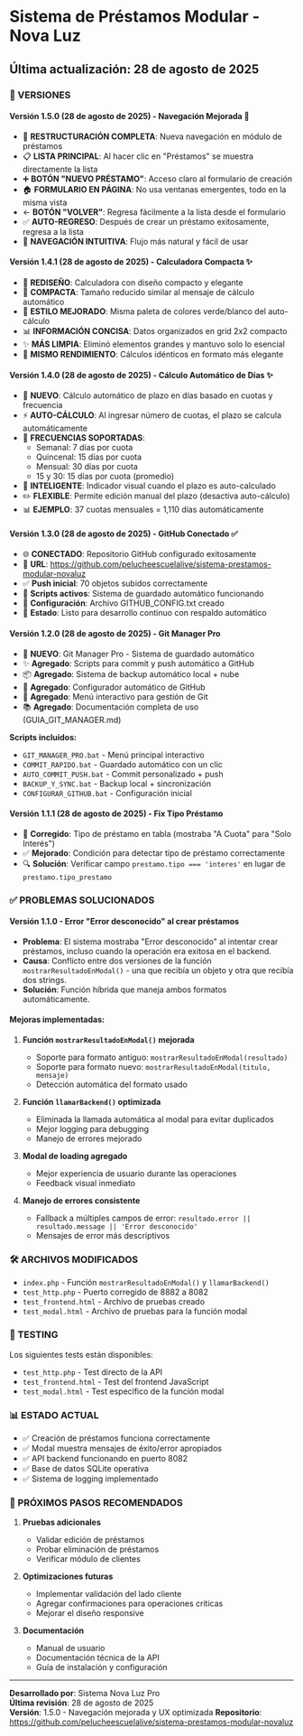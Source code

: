 # Sistema de Préstamos Modular - Nova Luz

## Última actualización: 28 de agosto de 2025

### 🎉 VERSIONES

#### Versión 1.5.0 (28 de agosto de 2025) - Navegación Mejorada 🚀
- 🔄 **RESTRUCTURACIÓN COMPLETA**: Nueva navegación en módulo de préstamos
- 📋 **LISTA PRINCIPAL**: Al hacer clic en "Préstamos" se muestra directamente la lista
- ➕ **BOTÓN "NUEVO PRÉSTAMO"**: Acceso claro al formulario de creación
- 🏠 **FORMULARIO EN PÁGINA**: No usa ventanas emergentes, todo en la misma vista
- ← **BOTÓN "VOLVER"**: Regresa fácilmente a la lista desde el formulario
- ✅ **AUTO-REGRESO**: Después de crear un préstamo exitosamente, regresa a la lista
- 🧭 **NAVEGACIÓN INTUITIVA**: Flujo más natural y fácil de usar

#### Versión 1.4.1 (28 de agosto de 2025) - Calculadora Compacta ✨
- 🎨 **REDISEÑO**: Calculadora con diseño compacto y elegante
- 📱 **COMPACTA**: Tamaño reducido similar al mensaje de cálculo automático
- 🎯 **ESTILO MEJORADO**: Misma paleta de colores verde/blanco del auto-cálculo
- 📊 **INFORMACIÓN CONCISA**: Datos organizados en grid 2x2 compacto
- ✨ **MÁS LIMPIA**: Eliminó elementos grandes y mantuvo solo lo esencial
- 🧮 **MISMO RENDIMIENTO**: Cálculos idénticos en formato más elegante

#### Versión 1.4.0 (28 de agosto de 2025) - Cálculo Automático de Días ✨
- 🧮 **NUEVO**: Cálculo automático de plazo en días basado en cuotas y frecuencia
- ⚡ **AUTO-CÁLCULO**: Al ingresar número de cuotas, el plazo se calcula automáticamente
- 📅 **FRECUENCIAS SOPORTADAS**:
  - Semanal: 7 días por cuota
  - Quincenal: 15 días por cuota  
  - Mensual: 30 días por cuota
  - 15 y 30: 15 días por cuota (promedio)
- 🎯 **INTELIGENTE**: Indicador visual cuando el plazo es auto-calculado
- ✏️ **FLEXIBLE**: Permite edición manual del plazo (desactiva auto-cálculo)
- 📊 **EJEMPLO**: 37 cuotas mensuales = 1,110 días automáticamente

#### Versión 1.3.0 (28 de agosto de 2025) - GitHub Conectado ✅
- 🌐 **CONECTADO**: Repositorio GitHub configurado exitosamente
- 🔗 **URL**: https://github.com/pelucheescuelalive/sistema-prestamos-modular-novaluz
- ✅ **Push inicial**: 70 objetos subidos correctamente
- 🚀 **Scripts activos**: Sistema de guardado automático funcionando
- 📁 **Configuración**: Archivo GITHUB_CONFIG.txt creado
- 🎯 **Estado**: Listo para desarrollo continuo con respaldo automático

#### Versión 1.2.0 (28 de agosto de 2025) - Git Manager Pro
- 🚀 **NUEVO**: Git Manager Pro - Sistema de guardado automático
- ✨ **Agregado**: Scripts para commit y push automático a GitHub
- 📦 **Agregado**: Sistema de backup automático local + nube
- 🔧 **Agregado**: Configurador automático de GitHub
- 🎯 **Agregado**: Menú interactivo para gestión de Git
- 📚 **Agregado**: Documentación completa de uso (GUIA_GIT_MANAGER.md)

**Scripts incluidos:**
- `GIT_MANAGER_PRO.bat` - Menú principal interactivo
- `COMMIT_RAPIDO.bat` - Guardado automático con un clic
- `AUTO_COMMIT_PUSH.bat` - Commit personalizado + push
- `BACKUP_Y_SYNC.bat` - Backup local + sincronización
- `CONFIGURAR_GITHUB.bat` - Configuración inicial

#### Versión 1.1.1 (28 de agosto de 2025) - Fix Tipo Préstamo
- 🐛 **Corregido**: Tipo de préstamo en tabla (mostraba "A Cuota" para "Solo Interés")
- ✅ **Mejorado**: Condición para detectar tipo de préstamo correctamente
- 🔍 **Solución**: Verificar campo `prestamo.tipo === 'interes'` en lugar de `prestamo.tipo_prestamo`

### ✅ PROBLEMAS SOLUCIONADOS

#### Versión 1.1.0 - Error "Error desconocido" al crear préstamos
- **Problema**: El sistema mostraba "Error desconocido" al intentar crear préstamos, incluso cuando la operación era exitosa en el backend.
- **Causa**: Conflicto entre dos versiones de la función `mostrarResultadoEnModal()` - una que recibía un objeto y otra que recibía dos strings.
- **Solución**: Función híbrida que maneja ambos formatos automáticamente.

#### Mejoras implementadas:
1. **Función `mostrarResultadoEnModal()` mejorada**
   - Soporte para formato antiguo: `mostrarResultadoEnModal(resultado)`
   - Soporte para formato nuevo: `mostrarResultadoEnModal(titulo, mensaje)`
   - Detección automática del formato usado

2. **Función `llamarBackend()` optimizada**
   - Eliminada la llamada automática al modal para evitar duplicados
   - Mejor logging para debugging
   - Manejo de errores mejorado

3. **Modal de loading agregado**
   - Mejor experiencia de usuario durante las operaciones
   - Feedback visual inmediato

4. **Manejo de errores consistente**
   - Fallback a múltiples campos de error: `resultado.error || resultado.message || 'Error desconocido'`
   - Mensajes de error más descriptivos

### 🛠️ ARCHIVOS MODIFICADOS

- `index.php` - Función `mostrarResultadoEnModal()` y `llamarBackend()`
- `test_http.php` - Puerto corregido de 8882 a 8082
- `test_frontend.html` - Archivo de pruebas creado
- `test_modal.html` - Archivo de pruebas para la función modal

### 🧪 TESTING

Los siguientes tests están disponibles:
- `test_http.php` - Test directo de la API
- `test_frontend.html` - Test del frontend JavaScript
- `test_modal.html` - Test específico de la función modal

### 📊 ESTADO ACTUAL

- ✅ Creación de préstamos funciona correctamente
- ✅ Modal muestra mensajes de éxito/error apropiados
- ✅ API backend funcionando en puerto 8082
- ✅ Base de datos SQLite operativa
- ✅ Sistema de logging implementado

### 🚀 PRÓXIMOS PASOS RECOMENDADOS

1. **Pruebas adicionales**
   - Validar edición de préstamos
   - Probar eliminación de préstamos
   - Verificar módulo de clientes

2. **Optimizaciones futuras**
   - Implementar validación del lado cliente
   - Agregar confirmaciones para operaciones críticas
   - Mejorar el diseño responsive

3. **Documentación**
   - Manual de usuario
   - Documentación técnica de la API
   - Guía de instalación y configuración

---

**Desarrollado por**: Sistema Nova Luz Pro  
**Última revisión**: 28 de agosto de 2025  
**Versión**: 1.5.0 - Navegación mejorada y UX optimizada
**Repositorio**: https://github.com/pelucheescuelalive/sistema-prestamos-modular-novaluz
